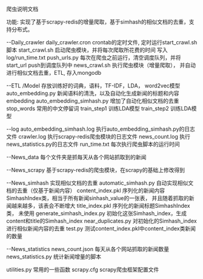 爬虫说明文档

功能: 实现了基于scrapy-redis的增量爬取，基于simhash的相似文档的去重，支持分布式。

--Daily_crawler
daily_crawler.cron  crontab的定时文件, 定时运行start_crawl.sh脚本
start_crawl.sh 启动爬虫模块，并将每次爬取所花费的时间 写入 log/run_time.txt
push_urls.py 每次在爬虫之前运行，清空调度队列，并将start_url push到调度队列中
news_crawl.sh 执行爬虫模块（增量爬取）， 并自动进行相似文档去重，ETL, 存入mongodb

--ETL
/Model 存放训练好的词典，语料，TF-IDF，LDA， word2vec模型
auto_embedding.py 新闻语料的清洗，以及自动化生成新闻的标题和内容embedding
auto_embedding_simhash.py 增加了自动化相似文档的去重
stop_words 常用的中文停留词
train_step1 训练LDA模型
train_step2 训练LDA模型

--log
auto_embedding_simhash.log 执行auto_embedding_simhash.py的日志文件
crawler.log 执行scrapy-redis爬虫模块的日志文件
news_count.log 执行news_statistics.py的日志文件
run_time.txt 每次执行爬虫脚本的运行时间

--News_data
每个文件夹是抓每天从各个网站抓取到的新闻

--News_scrapy
基于scrapy-redis的爬虫模块，在scrapy的基础上修改得到

--News_simhash
实现相似文档的去重
automatic_simhash.py 自动实现相似文档的去重（仅基于新闻内容）
content_index.pkl 序列化的新闻内容SimhashIndex类，相当于所有新闻sinhash_value的一张表，
                  并且随着抓取的新闻越来越多，该表会不断增大
title_index.pkl 序列化的新闻标题SimhashIndex类， 未使用
generate_simhash_index.py 初始化这张Simhash_index，生成content和title的Simhash_index
near_duplicates.py 对初始化的Simhash_index进行相似新闻内容的去重
test.py 测试content_index.pkl中content_index类新闻的数量

--News_statistics
news_count.json 每天从各个网站抓取的新闻数量
news_statistics.py  统计新闻增量的脚本

utilities.py 常用的一些函数
scrapy.cfg scrapy爬虫框架配置文件

